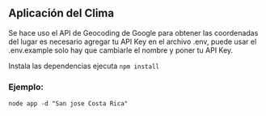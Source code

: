 ## Aplicación del Clima

Se hace uso el API de Geocoding de Google para obtener las coordenadas del lugar
es necesario agregar tu API Key en el archivo .env, puede usar el .env.example
solo hay que cambiarle el nombre y poner tu API Key.

Instala las dependencias
ejecuta ```npm install``` 


### Ejemplo:
```
node app -d "San jose Costa Rica"
```